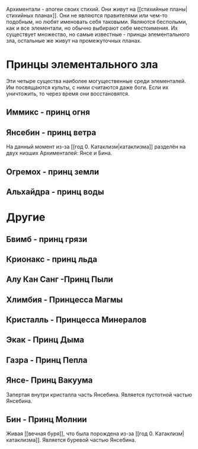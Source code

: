 Архиментали - апогеи своих стихий. Они живут на [[стихийные планы|стихийных планах]]. Они не являются правителями или чем-то подобным, но любят именовать себя таковыми. Являются бесполыми, как и все элементали, но обычно выбирают себе местоимения.
Их существует множество, но самые известные - принцы элементального зла, остальные же живут на промежуточных планах.
# Принцы элементального зла
Эти четыре существа наиболее могущественные среди элементалей. Им посвящаются культы, с ними считаются даже боги. Если их уничтожить, то через время они восстановятся.
## Иммикс - принц огня
## Янсебин - принц ветра
На данный момент из-за [[год 0. Катаклизм|катаклизма]] разделён на двух низших Архименталей: Янсе и Бина.
## Огремох - принц земли
## Альхайдра - принц воды

# Другие
## Бвимб - принц грязи
## Крионакс - принц льда
## Алу Кан Санг -Принц Пыли
## Хлимбия - Принцесса Магмы
## Кристалль - Принцесса Минералов
## Экак - Принц Дыма
## Газра - Принц Пепла
## Янсе- Принц Вакуума
Запертая внутри кристалла часть Янсебина. Является пустотной частью Янсебина.
## Бин - Принц Молнии
Живая [[вечная буря]], что была порождена из-за [[год 0. Катаклизм|катаклизма]]. Является буревой частью Янсебина.
